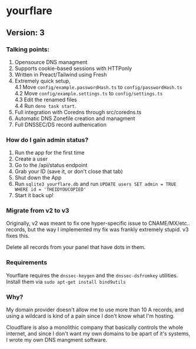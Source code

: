 # yourflare
## Version: 3


### Talking points:
1. Opensource DNS managment
2. Supports cookie-based sessions with HTTPonly
3. Written in Preact/Tailwind using Fresh
4. Extremely quick setup,  
4.1 Move `config/example.passwordHash.ts` to `config/passwordHash.ts`  
4.2 Move `config/example.settings.ts` to `config/settings.ts`  
4.3 Edit the renamed files  
4.4 Run `deno task start`.
5. Full integration with Coredns through src/coredns.ts
6. Automatic DNS Zonefile creation and managment
7. Full DNSSEC/DS record authenication

### How do I gain admin status?
1. Run the app for the first time
2. Create a user
3. Go to the /api/status endpoint
4. Grab your ID (save it, or don't close that tab)
5. Shut down the App
6. Run `sqlite3 yourflare.db` and run `UPDATE users SET admin = TRUE WHERE id = 'THEIDYOUCOPIED'`
7. Start it back up!

### Migrate from v2 to v3
Originally, v2 was meant to fix one hyper-specific issue to CNAME/MX/etc.. records,
but the way I implemented my fix was frankly extremely stupid. v3 fixes this.

Delete all records from your panel that have dots in them.

### Requirements
Yourflare requires the `dnssec-keygen` and the `dnssec-dsfromkey` utilities. Install them via `sudo apt-get install bind9utils`

### Why?
My domain provider doesn't allow me to use more than 10 A records, and using a wildcard is kind of a pain since I don't know what I'm hosting.

Cloudflare is also a monolithic company that basically controls the whole internet, and since I don't want my own domains to be apart of it's systems, I wrote my own DNS mangment software.